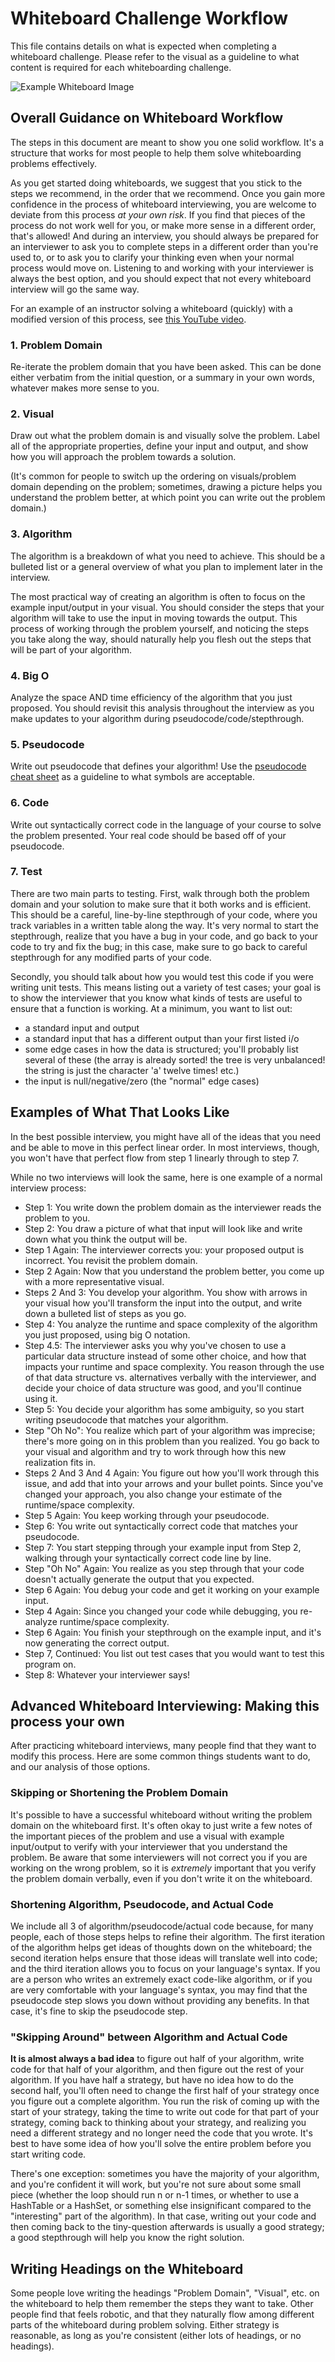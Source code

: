 # Whiteboard Challenge Workflow

This file contains details on what is expected when completing a whiteboard challenge. Please refer to the visual as a guideline to what content is required for each whiteboarding challenge.

![Example Whiteboard Image](assets/DataStructuresWhiteboard.PNG)

## Overall Guidance on Whiteboard Workflow

The steps in this document are meant to show you one solid workflow. It's a structure that works for most people to help them solve whiteboarding problems effectively.

As you get started doing whiteboards, we suggest that you stick to the steps we recommend, in the order that we recommend. Once you gain more confidence in the process of whiteboard interviewing, you are welcome to deviate from this process *at your own risk*. If you find that pieces of the process do not work well for you, or make more sense in a different order, that's allowed! And during an interview, you should always be prepared for an interviewer to ask you to complete steps in a different order than you're used to, or to ask you to clarify your thinking even when your normal process would move on. Listening to and working with your interviewer is always the best option, and you should expect that not every whiteboard interview will go the same way.

For an example of an instructor solving a whiteboard (quickly) with a modified version of this process, see [this YouTube video](https://youtu.be/9KAy1AampQc?t=1386).

### 1. Problem Domain

Re-iterate the problem domain that you have been asked. This can be done either verbatim from the initial question, or a summary in your own words, whatever makes more sense to you.

### 2. Visual

Draw out what the problem domain is and visually solve the problem. Label all of the appropriate properties, define your input and output, and show how you will approach the problem towards a solution.

(It's common for people to switch up the ordering on visuals/problem domain depending on the problem; sometimes, drawing a picture helps you understand the problem better, at which point you can write out the problem domain.)

### 3. Algorithm

The algorithm is a breakdown of what you need to achieve. This should be a bulleted list or a general overview of what you plan to implement later in the interview.

The most practical way of creating an algorithm is often to focus on the example input/output in your visual. You should consider the steps that your algorithm will take to use the input in moving towards the output. This process of working through the problem yourself, and noticing the steps you take along the way, should naturally help you flesh out the steps that will be part of your algorithm.

### 4. Big O

Analyze the space AND time efficiency of the algorithm that you just proposed. You should revisit this analysis throughout the interview as you make updates to your algorithm during pseudocode/code/stepthrough.

### 5. Pseudocode

Write out pseudocode that defines your algorithm! Use the [pseudocode cheat sheet](./Pseudocode) as a guideline to what symbols are acceptable.

### 6. Code

Write out syntactically correct code in the language of your course to solve the problem presented. Your real code should be based off of your pseudocode.

### 7. Test

There are two main parts to testing. First, walk through both the problem domain and your solution to make sure that it both works and is efficient. This should be a careful, line-by-line stepthrough of your code, where you track variables in a written table along the way. It's very normal to start the stepthrough, realize that you have a bug in your code, and go back to your code to try and fix the bug; in this case, make sure to go back to careful stepthrough for any modified parts of your code.

Secondly, you should talk about how you would test this code if you were writing unit tests. This means listing out a variety of test cases; your goal is to show the interviewer that you know what kinds of tests are useful to ensure that a function is working. At a minimum, you want to list out:
- a standard input and output
- a standard input that has a different output than your first listed i/o
- some edge cases in how the data is structured; you'll probably list several of these (the array is already sorted! the tree is very unbalanced! the string is just the character 'a' twelve times! etc.)
- the input is null/negative/zero (the "normal" edge cases)

## Examples of What That Looks Like

In the best possible interview, you might have all of the ideas that you need and be able to move in this perfect linear order. In most interviews, though, you won't have that perfect flow from step 1 linearly through to step 7.

While no two interviews will look the same, here is one example of a normal interview process:

- Step 1: You write down the problem domain as the interviewer reads the problem to you.
- Step 2: You draw a picture of what that input will look like and write down what you think the output will be.
- Step 1 Again: The interviewer corrects you: your proposed output is incorrect. You revisit the problem domain.
- Step 2 Again: Now that you understand the problem better, you come up with a more representative visual.
- Steps 2 And 3: You develop your algorithm. You show with arrows in your visual how you'll transform the input into the output, and write down a bulleted list of steps as you go.
- Step 4: You analyze the runtime and space complexity of the algorithm you just proposed, using big O notation.
- Step 4.5: The interviewer asks you why you've chosen to use a particular data structure instead of some other choice, and how that impacts your runtime and space complexity. You reason through the use of that data structure vs. alternatives verbally with the interviewer, and decide your choice of data structure was good, and you'll continue using it.
- Step 5: You decide your algorithm has some ambiguity, so you start writing pseudocode that matches your algorithm.
- Step "Oh No": You realize which part of your algorithm was imprecise; there's more going on in this problem than you realized. You go back to your visual and algorithm and try to work through how this new realization fits in.
- Steps 2 And 3 And 4 Again: You figure out how you'll work through this issue, and add that into your arrows and your bullet points. Since you've changed your approach, you also change your estimate of the runtime/space complexity.
- Step 5 Again: You keep working through your pseudocode.
- Step 6: You write out syntactically correct code that matches your pseudocode.
- Step 7: You start stepping through your example input from Step 2, walking through your syntactically correct code line by line.
- Step "Oh No" Again: You realize as you step through that your code doesn't actually generate the output that you expected.
- Step 6 Again: You debug your code and get it working on your example input.
- Step 4 Again: Since you changed your code while debugging, you re-analyze runtime/space complexity.
- Step 6 Again: You finish your stepthrough on the example input, and it's now generating the correct output.
- Step 7, Continued: You list out test cases that you would want to test this program on.
- Step 8: Whatever your interviewer says!

## Advanced Whiteboard Interviewing: Making this process your own

After practicing whiteboard interviews, many people find that they want to modify this process. Here are some common things students want to do, and our analysis of those options.

### Skipping or Shortening the Problem Domain

It's possible to have a successful whiteboard without writing the problem domain on the whiteboard first. It's often okay to just write a few notes of the important pieces of the problem and use a visual with example input/output to verify with your interviewer that you understand the problem. Be aware that some interviewers will not correct you if you are working on the wrong problem, so it is *extremely* important that you verify the problem domain verbally, even if you don't write it on the whiteboard.

### Shortening Algorithm, Pseudocode, and Actual Code

We include all 3 of algorithm/pseudocode/actual code because, for many people, each of those steps helps to refine their algorithm. The first iteration of the algorithm helps get ideas of thoughts down on the whiteboard; the second iteration helps ensure that those ideas will translate well into code; and the third iteration allows you to focus on your language's syntax. If you are a person who writes an extremely exact code-like algorithm, or if you are very comfortable with your language's syntax, you may find that the pseudocode step slows you down without providing any benefits. In that case, it's fine to skip the pseudocode step.

### "Skipping Around" between Algorithm and Actual Code

**It is almost always a bad idea** to figure out half of your algorithm, write code for that half of your algorithm, and then figure out the rest of your algorithm. If you have half a strategy, but have no idea how to do the second half, you'll often need to change the first half of your strategy once you figure out a complete algorithm. You run the risk of coming up with the start of your strategy, taking the time to write out code for that part of your strategy, coming back to thinking about your strategy, and realizing you need a different strategy and no longer need the code that you wrote. It's best to have some idea of how you'll solve the entire problem before you start writing code.

There's one exception: sometimes you have the majority of your algorithm, and you're confident it will work, but you're not sure about some small piece (whether the loop should run n or n-1 times, or whether to use a HashTable or a HashSet, or something else insignificant compared to the "interesting" part of the algorithm). In that case, writing out your code and then coming back to the tiny-question afterwards is usually a good strategy; a good stepthrough will help you know the right solution.

## Writing Headings on the Whiteboard

Some people love writing the headings "Problem Domain", "Visual", etc. on the whiteboard to help them remember the steps they want to take. Other people find that feels robotic, and that they naturally flow among different parts of the whiteboard during problem solving. Either strategy is reasonable, as long as you're consistent (either lots of headings, or no headings).
